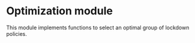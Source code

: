 # Optimization module
This module implements functions to select an optimal group of lockdown
policies.
